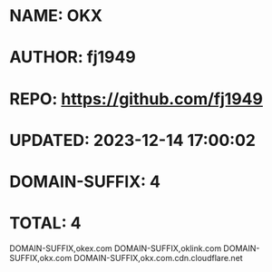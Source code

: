 # NAME: OKX
# AUTHOR: fj1949
# REPO: https://github.com/fj1949
# UPDATED: 2023-12-14 17:00:02
# DOMAIN-SUFFIX: 4
# TOTAL: 4
DOMAIN-SUFFIX,okex.com
DOMAIN-SUFFIX,oklink.com
DOMAIN-SUFFIX,okx.com
DOMAIN-SUFFIX,okx.com.cdn.cloudflare.net